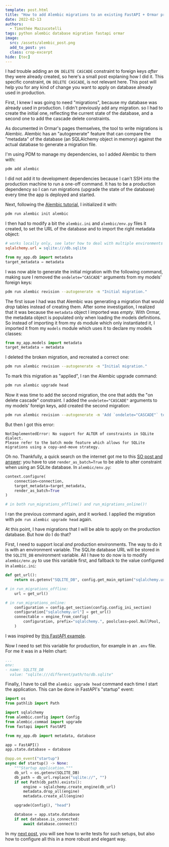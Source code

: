 ```yaml
---
template: post.html
title: "How to add Alembic migrations to an existing FastAPI + Ormar project"
date: 2022-02-13
authors:
  - Timothée Mazzucotelli
tags: python alembic database migration fastapi ormar
image:
  src: /assets/alembic_post.png
  add_to_post: yes
  class: crop-excerpt
hide: [toc]
---
```


I had trouble adding an `ON DELETE CASCADE` constraint to foreign keys *after* they were already created, so here's a small post explaning how I did it. This specific constraint, `ON DELETE CASCADE`, is not relevant here. This post will help you for any kind of change you want to apply on database already used in production.

<!--more-->

First, I knew I was going to need "migrations", because my database was already used in production. I didn't previously add any migration. so I had to create the initial one, reflecting the current state of the database, and a second one to add the cascade delete constraints.

As documented in Ormar's pages themselves, the tool to write migrations is Alembic. Alembic has an "autogenerate" feature that can compare the "metadata" of the database (an SQLAlchemy object in memory) against the actual database to generate a migration file.

I'm using PDM to manage my dependencies, so I added Alembic to them with:

```bash
pdm add alembic
```

I did not add it to development dependencies because I can't SSH into the production machine to run a one-off command. It has to be a production dependency so I can run migrations (upgrade the state of the database) every time the app is deployed and started.

Next, following the [Alembic tutorial](https://alembic.sqlalchemy.org/en/latest/tutorial.html), I initialized it with:

```bash
pdm run alembic init alembic
```

I then had to modify a bit the `alembic.ini` and `alembic/env.py` files it created, to set the URL of the database and to import the right metadata object:

```ini
# works locally only, see later how to deal with multiple environments
sqlalchemy.url = sqlite:///db.sqlite
```

```python
from my_app.db import metadata
target_metadata = metadata
```

I was now able to generate the initial migration with the following command, making sure I removed the `ondelete="CASCADE"` arguments from my models' foreign keys:

```bash
pdm run alembic revision --autogenerate -m "Initial migration."
```

The first issue I had was that Alembic was generating a migration that would *drop* tables instead of creating them. After some investigation, I realized that it was because the `metadata` object I imported was *empty*. With Ormar, the metadata object is populated only when loading the models definitions. So instead of importing it from my `db` module which only instantiated it, I imported it from my `models` module which uses it to declare my models classes:

```python
from my_app.models import metadata
target_metadata = metadata
```

I deleted the broken migration, and recreated a correct one:

```bash
pdm run alembic revision --autogenerate -m "Initial migration."
```

To mark this migration as "applied", I ran the Alembic upgrade command:

```bash
pdm run alembic upgrade head
```

Now it was time to add the second migration, the one that adds the "on delete cascade" constraint. I added the `ondelete="CASCADE"` arguments to my models' foreign keys, add created the second migration:

```bash
pdm run alembic revision --autogenerate -m 'Add `ondelete="CASCADE"` to foreign keys.'
```

But then I got this error:

```
NotImplementedError: No support for ALTER of constraints in SQLite dialect.
Please refer to the batch mode feature which allows for SQLite migrations using a copy-and-move strategy.
```

Oh no. Thankfully, a quick search on the internet got me to this [SO post and answer](https://stackoverflow.com/questions/30378233): you have to use `render_as_batch=True` to be able to alter constraint when using an SQLite database. In `alembic/env.py`:

```python
context.configure(
    connection=connection,
    target_metadata=target_metadata,
    render_as_batch=True
)

# in both run_migrations_offline() and run_migrations_online()!
```

I ran the previous command again, and it worked. I applied the migration with `pdm run alembic upgrade head` again.

At this point, I have migrations that I will be able to apply on the production database. But how do I do that?

First, I need to support local *and* production environments. The way to do it is with an environment variable. The SQLite database URL will be stored in the `SQLITE_DB` environment variable. All I have to do now is to modify `alembic/env.py` to use this variable first, and fallback to the value configured in `alembic.ini`:

```python
def get_url():
    return os.getenv("SQLITE_DB", config.get_main_option("sqlalchemy.url"))

# in run_migrations_offline:
    url = get_url()

# in run_migrations_online:
    configuration = config.get_section(config.config_ini_section)
    configuration["sqlalchemy.url"] = get_url()
    connectable = engine_from_config(
        configuration, prefix="sqlalchemy.", poolclass=pool.NullPool,
    )
```

I was inspired by [this FastAPI example](https://github.com/tiangolo/full-stack-fastapi-postgresql/blob/master/%7B%7Bcookiecutter.project_slug%7D%7D/backend/app/alembic/env.py).

Now I need to set this variable for production, for example in an `.env` file. For me it was in a Helm chart:

```yaml
...
env:
- name: SQLITE_DB
  value: "sqlite:///different/path/to/db.sqlite"
```

Finally, I have to call the `alembic upgrade head` command each time I start the application. This can be done in FastAPI's "startup" event:

```python
import os
from pathlib import Path

import sqlalchemy
from alembic.config import Config
from alembic.commad import upgrade
from fastapi import FastAPI

from my_app.db import metadata, database

app = FastAPI()
app.state.database = database

@app.on_event("startup")
async def startup() -> None:
    """Startup application."""
    db_url = os.getenv(SQLITE_DB)
    db_path = db_url.replace("sqlite://", "")
    if not Path(db_path).exists():
        engine = sqlalchemy.create_engine(db_url)
        metadata.drop_all(engine)
        metadata.create_all(engine)

    upgrade(Config(), "head")

    database = app.state.database
    if not database.is_connected:
        await database.connect()
```

In my [next post](add-alembic-migrations-to-existing-fastapi-ormar-project.md),
you will see how to write tests for such setups,
but also how to configure all this in a more robust and elegant way.
